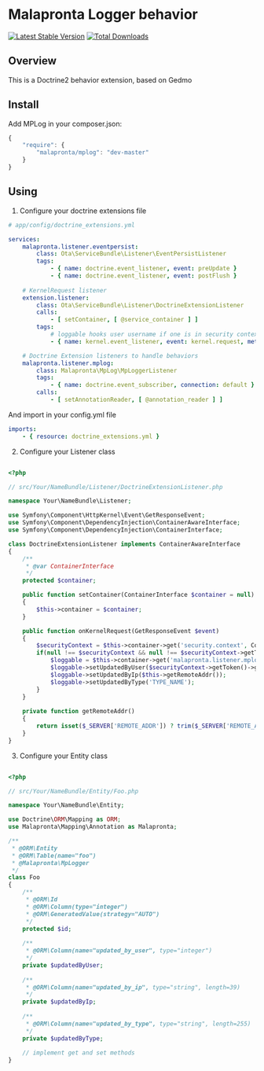 Malapronta Logger behavior
====================================

[![Latest Stable Version](https://poser.pugx.org/malapronta/mplog/v/stable.png)](https://packagist.org/packages/malapronta/mplog)
[![Total Downloads](https://poser.pugx.org/malapronta/mplog/downloads.png)](https://packagist.org/packages/malapronta/mplog)

Overview
--------

This is a Doctrine2 behavior extension, based on  Gedmo


Install
-------
Add MPLog in your composer.json:

```js
{
    "require": {
        "malapronta/mplog": "dev-master"
    }
}
```

Using
-----
1) Configure your doctrine extensions file

``` yaml
# app/config/doctrine_extensions.yml

services:
    malapronta.listener.eventpersist:
        class: Ota\ServiceBundle\Listener\EventPersistListener
        tags:
            - { name: doctrine.event_listener, event: preUpdate }
            - { name: doctrine.event_listener, event: postFlush }
            
    # KernelRequest listener
    extension.listener:
        class: Ota\ServiceBundle\Listener\DoctrineExtensionListener
        calls:
            - [ setContainer, [ @service_container ] ]
        tags:
            # loggable hooks user username if one is in security context
            - { name: kernel.event_listener, event: kernel.request, method: onKernelRequest }

    # Doctrine Extension listeners to handle behaviors
    malapronta.listener.mplog:
        class: Malapronta\MpLog\MpLoggerListener
        tags:
            - { name: doctrine.event_subscriber, connection: default }
        calls:
            - [ setAnnotationReader, [ @annotation_reader ] ]
```

And import in your config.yml file

``` yaml
imports:
    - { resource: doctrine_extensions.yml }
```

2) Configure your Listener class

```php

<?php

// src/Your/NameBundle/Listener/DoctrineExtensionListener.php

namespace Your\NameBundle\Listener;

use Symfony\Component\HttpKernel\Event\GetResponseEvent;
use Symfony\Component\DependencyInjection\ContainerAwareInterface;
use Symfony\Component\DependencyInjection\ContainerInterface;

class DoctrineExtensionListener implements ContainerAwareInterface
{
    /**
     * @var ContainerInterface
     */
    protected $container;

    public function setContainer(ContainerInterface $container = null)
    {
        $this->container = $container;
    }

    public function onKernelRequest(GetResponseEvent $event)
    { 
        $securityContext = $this->container->get('security.context', ContainerInterface::NULL_ON_INVALID_REFERENCE);
        if(null !== $securityContext && null !== $securityContext->getToken() && $securityContext->isGranted('IS_AUTHENTICATED_REMEMBERED')) {
            $loggable = $this->container->get('malapronta.listener.mplog');
            $loggable->setUpdatedByUser($securityContext->getToken()->getUser()->getId());
            $loggable->setUpdatedByIp($this->getRemoteAddr());
            $loggable->setUpdatedByType('TYPE_NAME');
        }
    }
  
    private function getRemoteAddr()
    {
        return isset($_SERVER['REMOTE_ADDR']) ? trim($_SERVER['REMOTE_ADDR']) : '';
    }
}
``` 
 
3) Configure your Entity class

```php

<?php

// src/Your/NameBundle/Entity/Foo.php

namespace Your\NameBundle\Entity;

use Doctrine\ORM\Mapping as ORM;
use Malapronta\Mapping\Annotation as Malapronta;

/**
 * @ORM\Entity
 * @ORM\Table(name="foo")
 * @Malapronta\MpLogger
 */
class Foo 
{
    /**
     * @ORM\Id
     * @ORM\Column(type="integer")
     * @ORM\GeneratedValue(strategy="AUTO")
     */
    protected $id;
    
    /** 
     * @ORM\Column(name="updated_by_user", type="integer") 
     */
    private $updatedByUser;
    
    /** 
     * @ORM\Column(name="updated_by_ip", type="string", length=39) 
     */
    private $updatedByIp;
    
    /** 
     * @ORM\Column(name="updated_by_type", type="string", length=255) 
     */
    private $updatedByType;
    
    // implement get and set methods
}
```
